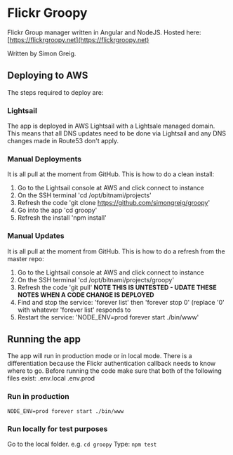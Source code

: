# Flickr Groopy

Flickr Group manager written in Angular and NodeJS.  Hosted here: [https://flickrgroopy.net](https://flickrgroopy.net)

Written by Simon Greig.

## Deploying to AWS
The steps required to deploy are:

### Lightsail

The app is deployed in AWS Lightsail with a Lightsale managed domain.  This means that all DNS updates need to be done via Lightsail and any DNS changes made in Route53 don't apply.

### Manual Deployments

It is all pull at the moment from GitHub.  This is how to do a clean install:

1. Go to the Lightsail console at AWS and click connect to instance
2. On the SSH terminal 'cd /opt/bitnami/projects'
3. Refresh the code 'git clone https://github.com/simongreig/groopy'
4. Go into the app 'cd groopy'
5. Refresh the install 'npm install'

### Manual Updates

It is all pull at the moment from GitHub.  This is how to do a refresh from the master repo:

1. Go to the Lightsail console at AWS and click connect to instance
2. On the SSH terminal 'cd /opt/bitnami/projects/groopy'
3. Refresh the code 'git pull'  **NOTE THIS IS UNTESTED - UDATE THESE NOTES WHEN A CODE CHANGE IS DEPLOYED**
4. Find and stop the service:  'forever list' then 'forever stop 0' (replace '0' with whatever 'forever list' responds to
5. Restart the service: 'NODE_ENV=prod forever start ./bin/www'




## Running the app
The app will run in production mode or in local mode.  There is a differentiation because the Flickr authentication callback needs to know where to go.
Before running the code make sure that both of the following files exist:
    .env.local
    .env.prod


### Run in production
`NODE_ENV=prod forever start ./bin/www`

### Run locally for test purposes
Go to the local folder. e.g. `cd groopy`
Type: `npm test`
